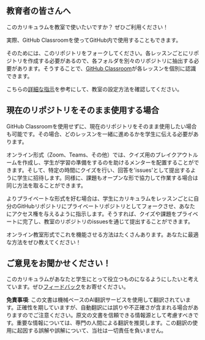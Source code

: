## 教育者の皆さんへ

このカリキュラムを教室で使いたいですか？ ぜひご利用ください！

実際、GitHub Classroomを使ってGitHub内で使用することもできます。

そのためには、このリポジトリをフォークしてください。各レッスンごとにリポジトリを作成する必要があるので、各フォルダを別々のリポジトリに抽出する必要があります。そうすることで、[GitHub Classroom](https://classroom.github.com/classrooms)が各レッスンを個別に認識できます。

こちらの[詳細な指示](https://github.blog/2020-03-18-set-up-your-digital-classroom-with-github-classroom/)を参考にして、教室の設定方法を確認してください。

## 現在のリポジトリをそのまま使用する場合

GitHub Classroomを使用せずに、現在のリポジトリをそのまま使用したい場合も可能です。その場合、どのレッスンを一緒に進めるかを学生に伝える必要があります。

オンライン形式（Zoom、Teams、その他）では、クイズ用のブレイクアウトルームを作成し、学生が学習の準備をするのを助けるメンターを配置することができます。そして、特定の時間にクイズを行い、回答を'issues'として提出するように学生に招待します。同様に、課題もオープンな形で協力して作業する場合は同じ方法を取ることができます。

よりプライベートな形式を好む場合は、学生にカリキュラムをレッスンごとに自分のGitHubリポジトリにプライベートリポジトリとしてフォークさせ、あなたにアクセス権を与えるように指示します。そうすれば、クイズや課題をプライベートに完了し、教室のリポジトリのissuesを通じて提出することができます。

オンライン教室形式でこれを機能させる方法はたくさんあります。あなたに最適な方法をぜひ教えてください！

## ご意見をお聞かせください！

このカリキュラムがあなたと学生にとって役立つものになるようにしたいと考えています。ぜひ[フィードバック](https://forms.microsoft.com/Pages/ResponsePage.aspx?id=v4j5cvGGr0GRqy180BHbR2humCsRZhxNuI79cm6n0hRUQzRVVU9VVlU5UlFLWTRLWlkyQUxORTg5WS4u)をお寄せください。

**免責事項**:
この文書は機械ベースのAI翻訳サービスを使用して翻訳されています。正確性を期していますが、自動翻訳には誤りや不正確さが含まれる場合がありますのでご注意ください。原文の文書を信頼できる情報源として考慮すべきです。重要な情報については、専門の人間による翻訳を推奨します。この翻訳の使用に起因する誤解や誤解について、当社は一切責任を負いません。